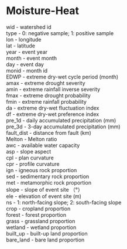 # Moisture-Heat
wid - watershed id  
type - 0: negative sample; 1: positive sample  
lon - longitude  
lat - latitude  
year - event year  
month - event month  
day - event day  
monid - month id  
EDWP - extreme dry-wet cycle period (month)  
amax - extreme drought severity  
amin - extreme rainfall inverse severity  
fmax - extreme drought probability  
fmin - extreme rainfall probability  
da - extreme dry-wet fluctuation index  
df - extreme dry-wet preference index  
pre_1d - daily accumulated precipitation (mm)  
pre_3d - 3-day accumulated precipitation (mm)  
fault_dist - distance from fault (km)  
Melton - Melton ratio  
awc - available water capacity  
asp - slope aspect  
cpl - plan curvature  
cpr - profile curvature  
ign - igneous rock proportion  
sed - sedimentary rock proportion  
met - metamorphic rock proportion  
slope - slope of event site （°）  
ele - elevation of event site (m)  
ns - 1: north-facing slope; 2: south-facing slope  
crop - cropland proportion  
forest - forest proportion  
grass - grassland proportion  
wetland - wetland proportion  
built_up - built-up land proportion  
bare_land - bare land proportion  
